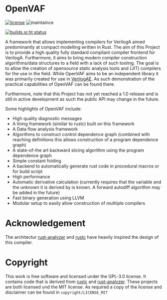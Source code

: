 # OpenVAF

<!-- [![pipeline status](https://gitlab.com/DSPOM/OpenVAF/badges/master/pipeline.svg)](https://gitlab.com/DSPOM/OpenVAF/-/commits/master) -->
[![license](https://img.shields.io/badge/license-GPL%203.0-brightgreen)](https://gitlab.com/DSPOM/OpenVAF/-/blob/master/LICENSE)
![maintaince](https://img.shields.io/badge/maintenance-actively--developed-informational)
<!-- ![documentation](https://img.shields.io/badge/maintenance-actively--developed-informational) -->
<!-- [![dcoumentation](https://img.shields.io/badge/documentation-WIP-yellow)](https://dspom.gitlab.io/OpenVAF) -->
[![builds.sr.ht status](https://builds.sr.ht/~dspom/OpenVAF.svg)](https://builds.sr.ht/~dspom/OpenVAF?)

A framework that allows implementing compilers for VerilogA aimed predominantly at compact modelling written in Rust.
The aim of this Project is to provide a high quality fully standard compliant compiler frontend for VerilogA.
Furthermore, it aims to bring modern compiler construction algorithms/data structures to a field with a lack of such tooling.
The goal is to allow the creation of opensource static analysis tools and (JIT) compilers for the use in the field.
While OpenVAF aims to be an independent library it was primarily created for use in [VerilogAE](https://dspom.gitlab.io/verilogae/). 
As such demonstration of the practical capabilities of OpenVAF can be found there.

Furthermore, note that this Project has not yet reached a 1.0 release and is still in active development as such the public API may change in the future.

Some highlights of OpenVAF include:

* High quality diagnostic messages
* A lining framework (similar to rustc) built on this framework
* A Data flow analysis framework
* Algorithms to construct control dependence graph (combined with reaching definitions this allows construction of a program dependence graph)
* A state-of-the art backward slicing algorithm using the program dependence graph
* Simple constant folding 
* A backend to automatically generate rust code in procedural macros or for build script
* High performance
* Automatic derivative calculation (currently requires that the variable and the unknown it is derived by is known. A forward autodiff algorithm may be added in the future)
* Fast binary generation using LLVM
* Modular setup to easily allow construction of multiiple compilers

# Acknowledgement

The architectur [rust-analyzer](https://github.com/rust-analyzer/rust-analyzer) and [rustc](https://github.com/rust-lang/rust/) have heavily inspired the design of this compiler.

# Copyright

This work is free software and licensed under the GPL-3.0 license.
It contains code that is derived from [rustc](https://github.com/rust-lang/rust/) and [rust-analyzer](https://github.com/rust-analyzer/rust-analyzer). These projects are both licensed und the MIT license. As required a copy of the license and disclaimer can be found in `copyright/LICENSE_MIT`

